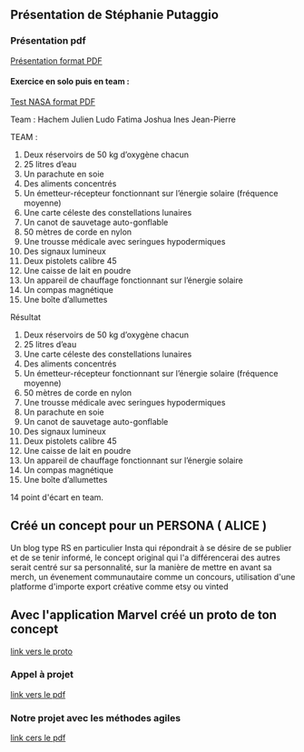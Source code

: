 ## Présentation de Stéphanie Putaggio

### Présentation pdf 

[Présentation format PDF](https://github.com/ejhb/audit/blob/master/2020/12-december/07-agile/pdf/methodes-de-presentation.pdf)

#### Exercice en solo puis en team : 


[Test NASA format PDF](https://github.com/ejhb/audit/blob/master/2020/12-december/07-agile/pdf/test-nasa.pdf)

Team : Hachem Julien Ludo Fatima Joshua Ines Jean-Pierre

TEAM : 

1. Deux réservoirs de 50 kg d’oxygène chacun
2. 25 litres d’eau
3. Un parachute en soie
4. Des aliments concentrés
5. Un émetteur-récepteur fonctionnant sur l’énergie solaire (fréquence moyenne)
6. Une carte céleste des constellations lunaires
7. Un canot de sauvetage auto-gonflable
8. 50 mètres de corde en nylon
9. Une trousse médicale avec seringues hypodermiques
10. Des signaux lumineux
11. Deux pistolets calibre 45
12. Une caisse de lait en poudre
13. Un appareil de chauffage fonctionnant sur l’énergie solaire
14. Un compas magnétique
15. Une boîte d’allumettes

Résultat 

1. Deux réservoirs de 50 kg d’oxygène chacun
2. 25 litres d’eau
3. Une carte céleste des constellations lunaires
4. Des aliments concentrés
5. Un émetteur-récepteur fonctionnant sur l’énergie solaire (fréquence moyenne)
6. 50 mètres de corde en nylon
7. Une trousse médicale avec seringues hypodermiques
8. Un parachute en soie
9. Un canot de sauvetage auto-gonflable
10. Des signaux lumineux
11. Deux pistolets calibre 45
12. Une caisse de lait en poudre
13. Un appareil de chauffage fonctionnant sur l’énergie solaire
14. Un compas magnétique
15. Une boîte d’allumettes

14 point d'écart en team.


## Créé un concept pour un PERSONA ( ALICE )

Un blog type RS en particulier Insta qui répondrait à se désire de se publier et de se tenir informé, le concept original qui l'a différencerai des autres serait centré sur sa personnalité, sur la manière de mettre en avant sa merch, un évenement communautaire comme un concours, utilisation d'une platforme d'importe export créative comme etsy ou vinted

## Avec l'application Marvel créé un proto de ton concept 

[link vers le proto](https://marvelapp.com/prototype/ff164ea/screen/75272880)

### Appel à projet 

[link vers le pdf](./pdf/appel_a_projet.pdf)

### Notre projet avec les méthodes agiles 

[link cers le pdf](./pdf/appel_a_projet_bleu.pdf)